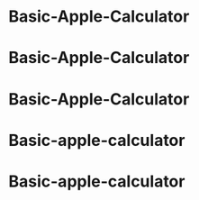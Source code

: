 # Basic-Apple-Calculator
# Basic-Apple-Calculator
# Basic-Apple-Calculator
# Basic-apple-calculator
# Basic-apple-calculator
